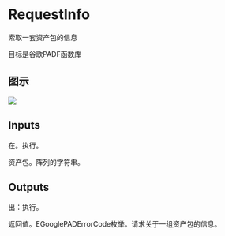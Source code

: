 # RequestInfo

索取一套资产包的信息

目标是谷歌PADF函数库

## 图示

![]($-20221218-19153518.png)

## Inputs

在。执行。

资产包。阵列的字符串。  

## Outputs

出：执行。

返回值。EGooglePADErrorCode枚举。请求关于一组资产包的信息。
